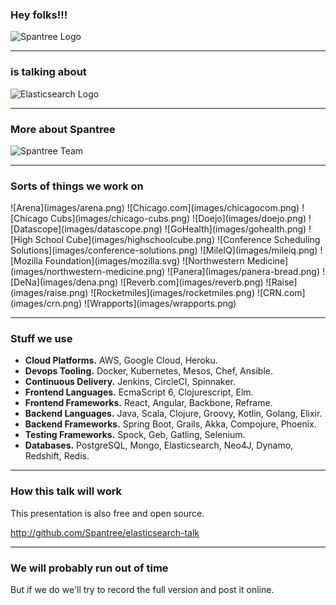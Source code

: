 ### Hey folks!!!

<img src="images/spantree.svg" alt="Spantree Logo" class="plain"/>

---

### is talking about

<img src="images/elasticsearch.png" alt="Elasticsearch Logo" class="plain"/>

---

### More about Spantree

<img alt="Spantree Team" src="images/team.jpg" class="plain"/>

---

### Sorts of things we work on

<div class="grid">
![Arena](images/arena.png)
![Chicago.com](images/chicagocom.png)
![Chicago Cubs](images/chicago-cubs.png)
![Doejo](images/doejo.png)
![Datascope](images/datascope.png)
![GoHealth](images/gohealth.png)
![High School Cube](images/highschoolcube.png)
![Conference Scheduling Solutions](images/conference-solutions.png)
![MileIQ](images/mileiq.png)
![Mozilla Foundation](images/mozilla.svg)
![Northwestern Medicine](images/northwestern-medicine.png)
![Panera](images/panera-bread.png)
![DeNa](images/dena.png)
![Reverb.com](images/reverb.png)
![Raise](images/raise.png)
![Rocketmiles](images/rocketmiles.png)
![CRN.com](images/crn.png)
![Wrapports](images/wrapports.png)
</div>

---

### Stuff we use

<!-- .slide: class="stuff-we-use" -->

* **Cloud Platforms.** AWS, Google Cloud, Heroku.
* **Devops Tooling.** Docker, Kubernetes, Mesos, Chef, Ansible.
* **Continuous Delivery.** Jenkins, CircleCI, Spinnaker.
* **Frontend Languages.** EcmaScript 6, Clojurescript, Elm.
* **Frontend Frameworks.** React, Angular, Backbone, Reframe.
* **Backend Languages.** Java, Scala, Clojure, Groovy, Kotlin, Golang, Elixir.
* **Backend Frameworks.** Spring Boot, Grails, Akka, Compojure, Phoenix.
* **Testing Frameworks.** Spock, Geb, Gatling, Selenium.
* **Databases.** PostgreSQL, Mongo, Elasticsearch, Neo4J, Dynamo, Redshift, Redis.

---

### How this talk will work

This presentation is also free and open source.

http://github.com/Spantree/elasticsearch-talk

---

### We will probably run out of time

But if we do we'll try to record the full version
and post it online.
